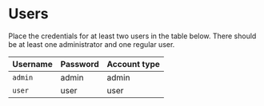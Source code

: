 # Users

Place the credentials for at least two users in the table below. There should be at least one administrator and one regular user.


| Username | Password | Account type |
|----------|----------|--------------|
| `admin`  | admin    | admin        |
| `user`   | user     | user         |


